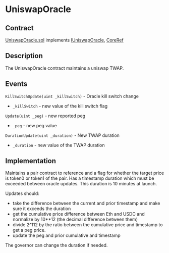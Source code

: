 # UniswapOracle

## Contract

[UniswapOracle.sol](https://github.com/fei-protocol/fei-protocol-core/blob/master/contracts/oracle/UniswapOracle.sol) implements [IUniswapOracle](https://github.com/fei-protocol/fei-protocol-core/wiki/IUniswapOracle), [CoreRef](https://github.com/fei-protocol/fei-protocol-core/wiki/CoreRef)

## Description

The UniswapOracle contract maintains a uniswap TWAP.

## Events

`KillSwitchUpdate(uint _killSwitch)` - Oracle kill switch change

* `_killSwitch` - new value of the kill switch flag

`Update(uint _peg)` - new reported peg

* `_peg` - new peg value

`DurationUpdate(uint _duration)` - New TWAP duration

* `_duration` - new value of the TWAP duration

## Implementation

Maintains a pair contract to reference and a flag for whether the target price is token0 or token1 of the pair. Has a timestamp duration which must be exceeded between oracle updates. This duration is 10 minutes at launch.

Updates should:

* take the difference between the current and prior timestamp and make sure it exceeds the duration
* get the cumulative price difference between Eth and USDC and normalize by 10\*\*12 \(the decimal difference between them\)
* divide 2^112 by the ratio between the cumulative price and timestamp to get a peg price.
* update the peg and prior cumulative and timestamp

The governor can change the duration if needed.

